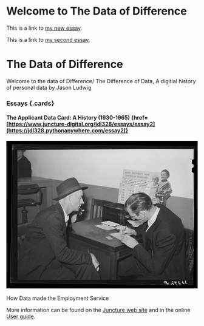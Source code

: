# Welcome to The Data of Difference

This is a link to [my new essay](sample-essay).

This is a link to [my second essay](essay2).
 
# The Data of Difference
Welcome to the data of Difference/ The Difference of Data, A digitial history of personal data by Jason Ludwig


### Essays {.cards}

#### The Applicant Data Card: A History (1930-1965) {href=[https://www.juncture-digital.org/jdl328/essays/essay2](https://jdl328.pythonanywhere.com/essay2)}


![](https://github.com/jdl328/media/blob/main/texases.jpeg?raw=true)

How Data made the Employment Service

More information can be found on the [Juncture web site](https://juncture-digital.org) and in the online [User guide](https://github.com/JSTOR-Labs/juncture/wiki).
